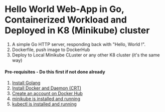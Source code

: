 # Hello World Web-App in Go, Containerized Workload and Deployed in K8 (Minikube) cluster

1. A simple Go HTTP server, responding back with "Hello, World !". 
2. Dockerfile, push image to DockerHub
3. Deploy to Local Minikube CLuster or any other K8 cluster (it's the same way)

#### Pre-requisites - Do this first if not done already
1. [Install Golang](https://golang.org/doc/install)
2. [Install Docker and Daemon (CRT)](https://docs.docker.com/install/)
3. [Create an account on Docker Hub](https://hub.docker.com)
4. [minikube is installed and running](https://kubernetes.io/docs/tasks/tools/install-minikube/#install-minikube)
5. [kubectl is installed and running](https://kubernetes.io/docs/tasks/tools/install-kubectl/#install-kubectl)
